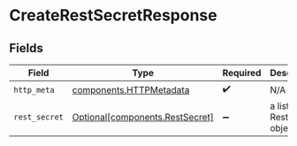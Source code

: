 # CreateRestSecretResponse


## Fields

| Field                                                                    | Type                                                                     | Required                                                                 | Description                                                              |
| ------------------------------------------------------------------------ | ------------------------------------------------------------------------ | ------------------------------------------------------------------------ | ------------------------------------------------------------------------ |
| `http_meta`                                                              | [components.HTTPMetadata](../../models/components/httpmetadata.md)       | :heavy_check_mark:                                                       | N/A                                                                      |
| `rest_secret`                                                            | [Optional[components.RestSecret]](../../models/components/restsecret.md) | :heavy_minus_sign:                                                       | a list of RestSecret objects                                             |